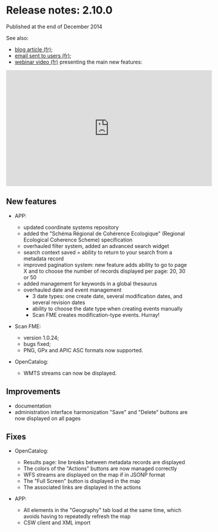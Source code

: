 # Release notes: 2.10.0

Published at the end of December 2014

See also:
* [blog article (fr)](http://blog.isogeo.com/avec-isogeo-2-10-la-fin-du-cache-cache-des-donnees);
* [email sent to users (fr)](http://us4.campaign-archive1.com/?u=256352d96aabf0dec0ee32d84&id=45f2788b69);
* [webinar video (fr)](http://youtu.be/1BTwZqii0EY) presenting the main new features:

<iframe width="560" height="315" src="https://www.youtube.com/embed/1BTwZqii0EY" frameborder="0" allowfullscreen></iframe>

## New features

* APP:
	* updated coordinate systems repository
	* added the "Schéma Régional de Cohérence Ecologique" (Regional Ecological Coherence Scheme) specification
	* overhauled filter system, added an advanced search widget
	* search context saved = ability to return to your search from a metadata record
	* improved pagination system: new feature adds ability to go to page X and to choose the number of records displayed per page: 20, 30 or 50
	* added management for keywords in a global thesaurus
	* overhauled date and event management
		* 3 date types: one create date, several modification dates, and several revision dates
		* ability to choose the date type when creating events manually
		* Scan FME creates modification-type events. Hurray!

* Scan FME:
	* version 1.0.24;
	* bugs fixed;
	* PNG, GPx and APIC ASC formats now supported.

* OpenCatalog:
	* WMTS streams can now be displayed.

## Improvements

* documentation
* administration interface harmonization "Save" and "Delete" buttons are now displayed on all pages

## Fixes

* OpenCatalog:
	* Results page: line breaks between metadata records are displayed
	* The colors of the "Actions" buttons are now managed correctly
	* WFS streams are displayed on the map if in JSONP format
	* The "Full Screen" button is displayed in the map
	* The associated links are displayed in the actions

* APP:
	* All elements in the "Geography" tab load at the same time, which avoids having to repeatedly refresh the map
	* CSW client and XML import

